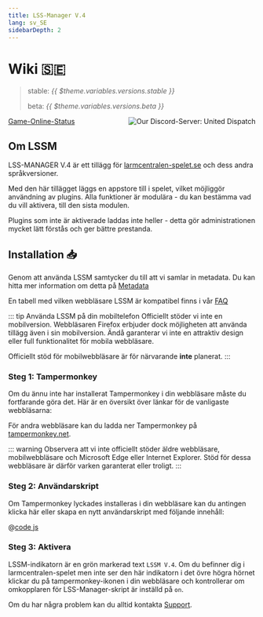 ```yaml
---
title: LSS-Manager V.4
lang: sv_SE
sidebarDepth: 2
---
```


# Wiki 🇸🇪 <Badge :text="'v' + $theme.variables.versions.short"/>

> stable: <i>{{ $theme.variables.versions.stable }}</i>
> 
> beta: <i>{{ $theme.variables.versions.beta }}</i>

<discord style="float: right;"><img src="https://discord.com/api/guilds/254167535446917120/embed.png?style=banner1" alt="Our Discord-Server: United Dispatch" data-prevent-zooming></discord>

[Game-Online-Status](https://stats.uptimerobot.com/OEKDJSpmvK)

## Om LSSM

LSS-MANAGER V.4 är ett tillägg för [larmcentralen-spelet.se](https://www.larmcentralen-spelet.se) och dess andra språkversioner.

Med den här tillägget läggs en appstore till i spelet, vilket möjliggör användning av plugins. Alla funktioner är modulära - du kan bestämma vad du vill aktivera, till den sista modulen.

Plugins som inte är aktiverade laddas inte heller - detta gör administrationen mycket lätt förstås och ger bättre prestanda.


## Installation 📥
Genom att använda LSSM samtycker du till att vi samlar in metadata. Du kan hitta mer information om detta på [Metadata](metadata.md)

En tabell med vilken webbläsare LSSM är kompatibel finns i vår [FAQ](faq.md)

::: tip Använda LSSM på din mobiltelefon
Officiellt stöder vi inte en mobilversion. Webbläsaren Firefox erbjuder dock möjligheten att använda tillägg även i sin mobilversion. Ändå garanterar vi inte en attraktiv design eller full funktionalitet för mobila webbläsare.

Officiellt stöd för mobilwebbläsare är för närvarande **inte** planerat.
:::

### Steg 1: Tampermonkey
Om du ännu inte har installerat Tampermonkey i din webbläsare måste du fortfarande göra det. Här är en översikt över länkar för de vanligaste webbläsarna:

<tampermonkey-download-table/>

För andra webbläsare kan du ladda ner Tampermonkey på [tampermonkey.net](https://www.tampermonkey.net/).

::: warning
Observera att vi inte officiellt stöder äldre webbläsare, mobilwebbläsare och Microsoft Edge eller Internet Explorer. Stöd för dessa webbläsare är därför varken garanterat eller troligt.
:::

### Steg 2: Användarskript
Om Tampermonkey lyckades installeras i din webbläsare kan du antingen klicka <a :href="$theme.variables.server + 'lssm-v4.user.js'" target="_blank">här </a> eller skapa en nytt användarskript med följande innehåll:

@[code js](@userscript)

### Steg 3: Aktivera
LSSM-indikatorn är en grön markerad text `LSSM V.4`.
Om du befinner dig i larmcentralen-spelet men inte ser den här indikatorn i det övre högra hörnet klickar du på tampermonkey-ikonen i din webbläsare och kontrollerar om omkopplaren för LSS-Manager-skript är inställd på `on`.

Om du har några problem kan du alltid kontakta [Support](support.md).
